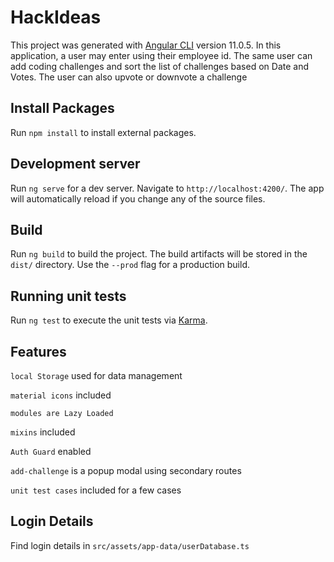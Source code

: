 # HackIdeas

This project was generated with [Angular CLI](https://github.com/angular/angular-cli) version 11.0.5.
In this application, a user may enter using their employee id.
The same user can add coding challenges and sort the list of challenges based on Date and Votes.
The user can also upvote or downvote a challenge

## Install Packages
Run `npm install` to install external packages.

## Development server

Run `ng serve` for a dev server. Navigate to `http://localhost:4200/`. The app will automatically reload if you change any of the source files.

## Build

Run `ng build` to build the project. The build artifacts will be stored in the `dist/` directory. Use the `--prod` flag for a production build.

## Running unit tests

Run `ng test` to execute the unit tests via [Karma](https://karma-runner.github.io).

## Features
`local Storage` used for data management

`material icons` included

`modules are Lazy Loaded`

`mixins` included

`Auth Guard` enabled

`add-challenge` is a popup modal using secondary routes

`unit test cases` included for a few cases

## Login Details
Find login details in `src/assets/app-data/userDatabase.ts`
